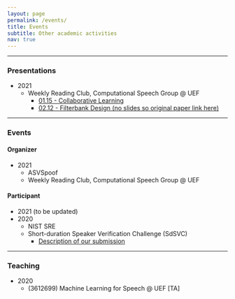 ```yaml
---
layout: page
permalink: /events/
title: Events
subtitle: Other academic activities
nav: true
---
```


-------------------
### Presentations
* 2021
    * Weekly Reading Club, Computational Speech Group @ UEF
        * [01.15 - Collaborative Learning](https://github.com/underdogliu/underdogliu.github.io/blob/main/assets/files/20210115.pdf)
        * [02.12 - Filterbank Design (no slides so original paper link here)](https://arxiv.org/abs/1910.10400)

-------------------
### Events

#### Organizer
* 2021
    * ASVSpoof
    * Weekly Reading Club, Computational Speech Group @ UEF

#### Participant
* 2021 (to be updated)
* 2020
    * NIST SRE
    * Short-duration Speaker Verification Challenge (SdSVC)
        * [Description of our submission](https://arxiv.org/abs/2007.13118)

-------------------
### Teaching
* 2020
    * (3612699) Machine Learning for Speech @ UEF [TA]
